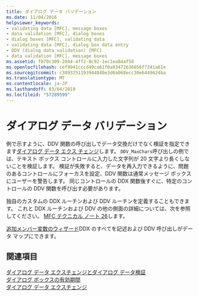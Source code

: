 ```yaml
---
title: ダイアログ データ バリデーション
ms.date: 11/04/2016
helpviewer_keywords:
- validating data [MFC], message boxes
- data validation [MFC], dialog boxes
- dialog boxes [MFC], validating data
- validating data [MFC], dialog box data entry
- DDV (dialog data validation) [MFC]
- data validation [MFC], message boxes
ms.assetid: f070c309-2044-4ff2-8c92-1ec1ea84af58
ms.openlocfilehash: cef9941cccd49ca61f0a93472636656f7241a61e
ms.sourcegitcommit: c3093251193944840e3d0a068ecc30e6449624ba
ms.translationtype: MT
ms.contentlocale: ja-JP
ms.lasthandoff: 03/04/2019
ms.locfileid: "57289599"
---
```

# <a name="dialog-data-validation"></a>ダイアログ データ バリデーション

例で示すように、DDV 関数の呼び出しでデータ交換だけでなく検証を指定できます[ダイアログ データ エクス チェンジ](../mfc/dialog-data-exchange.md)します。 `DDV_MaxChars`呼び出しの例では、テキスト ボックス コントロールに入力した文字列が 20 文字より長くしないことを検証します。 検証が失敗すると、データを再入力できるように、問題のあるコントロールにフォーカスを設定、DDV 関数は通常メッセージ ボックスにユーザーを警告します。 同じコントロールの DDX 関数後すぐに、特定のコントロールの DDV 関数を呼び出す必要があります。

独自のカスタムの DDX ルーチンおよび DDV ルーチンを定義することもできます。 これと DDX ルーチンおよび DDV の他の側面の詳細については、次を参照してください。 [MFC テクニカル ノート 26](../mfc/tn026-ddx-and-ddv-routines.md)します。

[追加メンバー変数のウィザード](../ide/add-member-variable-wizard.md)DDX のすべてを記述および DDV 呼び出しがデータ マップにできます。

## <a name="see-also"></a>関連項目

[ダイアログ データ エクスチェンジとダイアログ データ検証](../mfc/dialog-data-exchange-and-validation.md)<br/>
[ダイアログ ボックスの有効期間](../mfc/life-cycle-of-a-dialog-box.md)<br/>
[ダイアログ データ エクスチェンジ](../mfc/dialog-data-exchange.md)
